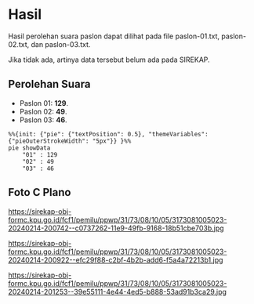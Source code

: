 # Hasil

Hasil perolehan suara paslon dapat dilihat pada file paslon-01.txt, paslon-02.txt, dan paslon-03.txt.

Jika tidak ada, artinya data tersebut belum ada pada SIREKAP.

## Perolehan Suara

 * Paslon 01: **129**.
 * Paslon 02: **49**.
 * Paslon 03: **46**.

```mermaid
%%{init: {"pie": {"textPosition": 0.5}, "themeVariables": {"pieOuterStrokeWidth": "5px"}} }%%
pie showData
    "01" : 129
    "02" : 49
    "03" : 46
```
## Foto C Plano

https://sirekap-obj-formc.kpu.go.id/fcf1/pemilu/ppwp/31/73/08/10/05/3173081005023-20240214-200742--c0737262-11e9-49fb-9168-18b51cbe703b.jpg

https://sirekap-obj-formc.kpu.go.id/fcf1/pemilu/ppwp/31/73/08/10/05/3173081005023-20240214-200922--efc29f88-c2bf-4b2b-add6-f5a4a72213b1.jpg

https://sirekap-obj-formc.kpu.go.id/fcf1/pemilu/ppwp/31/73/08/10/05/3173081005023-20240214-201253--39e55111-4e44-4ed5-b888-53ad91b3ca29.jpg
